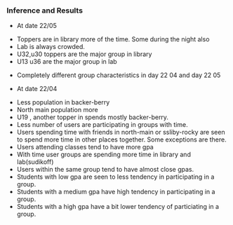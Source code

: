 ### Inference and Results

* At date 22/05
 - Toppers are in library more of the time. Some during the night also
 - Lab is always crowded.
 - U32,u30 toppers are the major group in library
 - U13 u36 are the major group in lab

* Completely different group characteristics in day 22 04 and day 22 05
 
* At date 22/04
 - Less population in backer-berry
 - North main population more
 - U19 , another topper in spends mostly backer-berry.
- Less number of users are participating in groups with time.
- Users spending time with friends in north-main or ssliby-rocky are seen to spend more time in other places together.
Some exceptions are there.
- Users attending classes tend to have more gpa
- With time user groups are spending more time in library and lab(sudikoff)
- Users within the same group tend to have almost close gpas.
- Students with low gpa are seen to less tendency in participating in a group.
- Students with a medium gpa have high tendency in participating in a group.
- Students with a high gpa have a bit lower tendency of particiating in a group.
